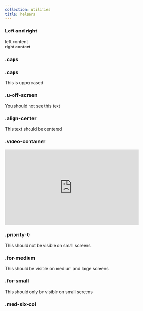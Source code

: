 ```yaml
---
collection: utilities
title: helpers
---
```


<h3>Left and right</h3>
<div class="row" id="helpers">
    <div class="twelve-col">
        <div class="left">left content</div>
        <div class="right">right content</div>
    </div>
</div>

<h3>.caps</h3>
<div class="row" id="caps">
    <div class="twelve-col">
        <h3>.caps</h3>
        <p class="caps">This is uppercased</p>
    </div>
</div>

<h3>.u-off-screen</h3>
<div class="row" id="u-off-screen">
    <p class="u-off-screen">You should not see this text</p>
</div>

<h3>.align-center</h3>
<div class="row" id="align-center">
    <p class="align-center">This text should be centered</p>
</div>

<h3>.video-container</h3>
<div class="row" id="video-container">
    <div class="twelve-col">
        <div class="video-container">
            <iframe width="442" height="249" src="http://www.youtube.com/embed/6pSslGRi-ew?rel=0&amp;wmode=opaque&amp;modestbranding=0" frameborder="0" allowfullscreen=""></iframe>
        </div>
    </div>
</div>

<h3>.priority-0</h3>
<div class="row" id="priority-0">
    <div class="twelve-col">
        <div class="priority-0">This should not be visible on small screens</div>
    </div>
</div>

<div class="row" id="for-medium">
    <h3>.for-medium</h3>
    <div class="twelve-col">
        <div class="for-medium">This should be visible on medium and large screens</div>
    </div>
</div>

<h3>.for-small</h3>
<div class="row" id="for-small">
    <div class="twelve-col">
        <div class="for-small">This should only be visible on small screens</div>
    </div>
</div>

<h3>.med-six-col</h3>
<div class="row no-border" id="med-six-col">
    <div class="med-six-col">
        <div class="three-col">
            <img src="https://placeholdit.imgix.net/~text?txtsize=33&amp;txt=350%C3%97150&amp;w=350&amp;h=150" alt="">
        </div>
        <div class="three-col">
            <img src="https://placeholdit.imgix.net/~text?txtsize=33&amp;txt=350%C3%97150&amp;w=350&amp;h=150" alt="">
        </div>
        <div class="three-col">
            <img src="https://placeholdit.imgix.net/~text?txtsize=33&amp;txt=350%C3%97150&amp;w=350&amp;h=150" alt="">
        </div>
        <div class="three-col last-col">
            <img src="https://placeholdit.imgix.net/~text?txtsize=33&amp;txt=350%C3%97150&amp;w=350&amp;h=150" alt="">
        </div>
    </div>
</div>
